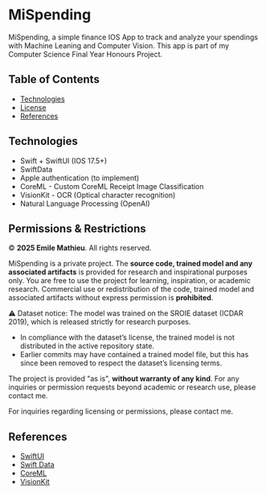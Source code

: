 # MiSpending
MiSpending, a simple finance IOS App to track and analyze your spendings with Machine Leaning and Computer Vision. 
This app is part of my Computer Science Final Year Honours Project.
## Table of Contents

- [Technologies](#technologies)
- [License](#license)
- [References](#references)

## Technologies
- Swift + SwiftUI (IOS 17.5+)
- SwiftData
- Apple  authentication (to implement)
- CoreML - Custom CoreML Receipt Image Classification 
- VisionKit - OCR (Optical character recognition)
- Natural Language Processing (OpenAI)

## Permissions & Restrictions

© **2025 Emile Mathieu**. All rights reserved.

MiSpending is a private project. The **source code, trained model and any associated artifacts** is provided for research and inspirational purposes only. You are free to use the project for learning, inspiration, or academic research. Commercial use or redistribution of the code, trained model and associated artifacts without express permission is **prohibited**.

⚠️ Dataset notice: The model was trained on the SROIE dataset (ICDAR 2019), which is released strictly for research purposes.
- In compliance with the dataset’s license, the trained model is not distributed in the active repository state.
- Earlier commits may have contained a trained model file, but this has since been removed to respect the dataset’s licensing terms.

The project is provided "as is", **without warranty of any kind**. For any inquiries or permission requests beyond academic or research use, please contact me.

For inquiries regarding licensing or permissions, please contact me.
## References
- [SwiftUI](https://developer.apple.com/documentation/swiftui/)
- [Swift Data](https://developer.apple.com/xcode/swiftdata/)
- [CoreML](https://developer.apple.com/documentation/coreml)
- [VisionKit](https://developer.apple.com/documentation/visionkit)

